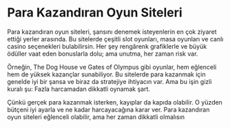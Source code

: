 # Para Kazandıran Oyun Siteleri
Para kazandıran oyun siteleri, şansını denemek isteyenlerin en çok ziyaret ettiği yerler arasında. Bu sitelerde çeşitli slot oyunları, masa oyunları ve canlı casino seçenekleri bulabilirsin. Her şey rengârenk grafiklerle ve büyük ödüller vaat eden bonuslarla dolu; ama unutma, her zaman risk var.

Örneğin, The Dog House ve Gates of Olympus gibi oyunlar, hem eğlenceli hem de yüksek kazançlar sunabiliyor. Bu sitelerde para kazanmak için genelde iyi bir şansa ve biraz da stratejiye ihtiyacın var. Ama bu işin gizli kuralı şu: Fazla harcamadan dikkatli oynamak şart.

Çünkü gerçek para kazanmak isterken, kayıplar da kapıda olabilir. O yüzden bütçeni iyi ayarla ve ne kadar harcayacağına karar ver. Para kazandıran oyun siteleri eğlenceli olabilir, ama her zaman dikkatli olmalısın

